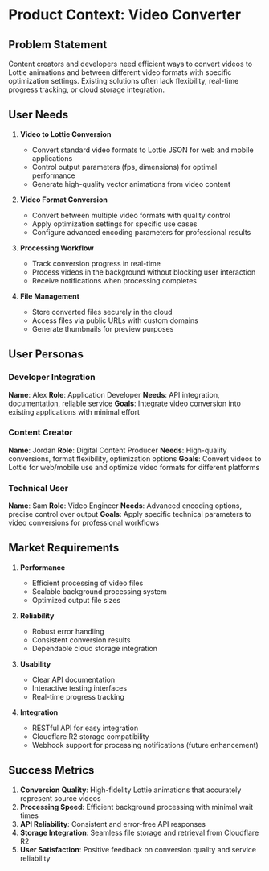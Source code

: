 # Product Context: Video Converter

## Problem Statement

Content creators and developers need efficient ways to convert videos to Lottie animations and between different video formats with specific optimization settings. Existing solutions often lack flexibility, real-time progress tracking, or cloud storage integration.

## User Needs

1. **Video to Lottie Conversion**
   - Convert standard video formats to Lottie JSON for web and mobile applications
   - Control output parameters (fps, dimensions) for optimal performance
   - Generate high-quality vector animations from video content

2. **Video Format Conversion**
   - Convert between multiple video formats with quality control
   - Apply optimization settings for specific use cases
   - Configure advanced encoding parameters for professional results

3. **Processing Workflow**
   - Track conversion progress in real-time
   - Process videos in the background without blocking user interaction
   - Receive notifications when processing completes

4. **File Management**
   - Store converted files securely in the cloud
   - Access files via public URLs with custom domains
   - Generate thumbnails for preview purposes

## User Personas

### Developer Integration
**Name**: Alex
**Role**: Application Developer
**Needs**: API integration, documentation, reliable service
**Goals**: Integrate video conversion into existing applications with minimal effort

### Content Creator
**Name**: Jordan
**Role**: Digital Content Producer
**Needs**: High-quality conversions, format flexibility, optimization options
**Goals**: Convert videos to Lottie for web/mobile use and optimize video formats for different platforms

### Technical User
**Name**: Sam
**Role**: Video Engineer
**Needs**: Advanced encoding options, precise control over output
**Goals**: Apply specific technical parameters to video conversions for professional workflows

## Market Requirements

1. **Performance**
   - Efficient processing of video files
   - Scalable background processing system
   - Optimized output file sizes

2. **Reliability**
   - Robust error handling
   - Consistent conversion results
   - Dependable cloud storage integration

3. **Usability**
   - Clear API documentation
   - Interactive testing interfaces
   - Real-time progress tracking

4. **Integration**
   - RESTful API for easy integration
   - Cloudflare R2 storage compatibility
   - Webhook support for processing notifications (future enhancement)

## Success Metrics

1. **Conversion Quality**: High-fidelity Lottie animations that accurately represent source videos
2. **Processing Speed**: Efficient background processing with minimal wait times
3. **API Reliability**: Consistent and error-free API responses
4. **Storage Integration**: Seamless file storage and retrieval from Cloudflare R2
5. **User Satisfaction**: Positive feedback on conversion quality and service reliability
